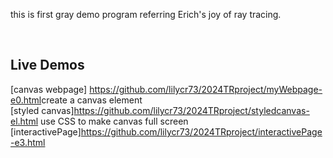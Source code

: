 
this is  first gray demo program referring Erich's joy of ray tracing.

<br>
<h2> Live Demos </h2>

[canvas webpage] <https://github.com/lilycr73/2024TRproject/myWebpage-e0.html>create a canvas element
<br>
[styled canvas]<https://github.com/lilycr73/2024TRproject/styledcanvas-el.html> use CSS to make canvas full screen
<br>
[interactivePage]<https://github.com/lilycr73/2024TRproject/interactivePage-e3.html>
